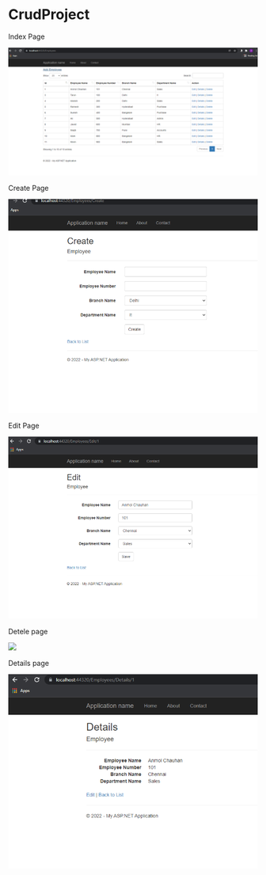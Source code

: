 # CrudProject

Index Page

![](images/Index.png)

Create Page

![](images/Create.png)

Edit Page

![](images/Edit.png)

Detele page

![](images/Detele.png)

Details page

![](images/Details.png)
